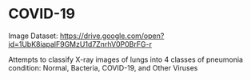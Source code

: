 # COVID-19

Image Dataset: https://drive.google.com/open?id=1UbK8iapalF9GMzU1d7ZnrhV0P0BrFG-r

Attempts to classify X-ray images of lungs into 4 classes of pneumonia condition: Normal, Bacteria, COVID-19, and Other Viruses
